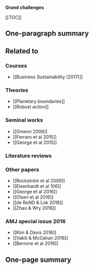 **Grand challenges**

[[_TOC_]]

## One-paragraph summary

## Related to

### Courses
* [[Business Sustainability (2017)]]

### Theories
* [[Planetary boundaries]]
* [[Robust action]]

### Seminal works
* [[Omenn 2006]]
* [[Ferraro et al 2015]]
* [[George et al 2015]]

### Literature reviews

### Other papers
* [[Rockström et al 2009]]
* [[Eisenhardt et al 106]]
* [[George et al 2016]]
* [[Olsen et al 2016]]
* [[de RoND & Lok 2016]]
* [[Zhao & Wry 2016]]

### AMJ special issue 2016
* [[Kim & Davis 2016]]
* [[Vakili & McGahan 2016]]
* [[Berrone et al 2016]]

## One-page summary
